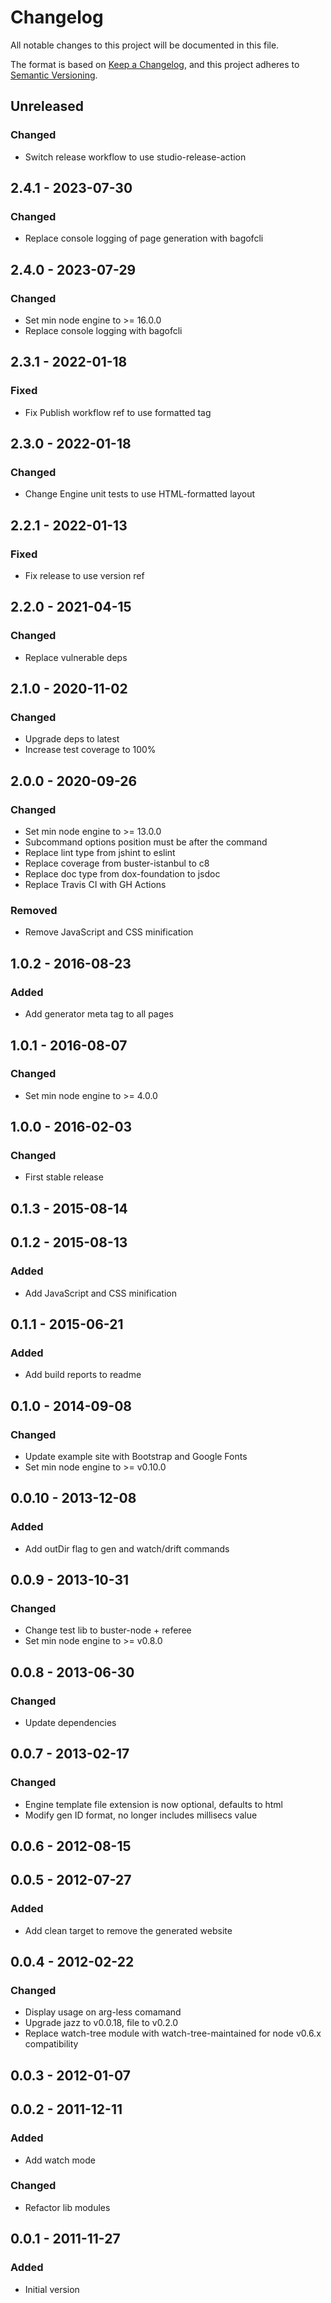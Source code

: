 # Changelog

All notable changes to this project will be documented in this file.

The format is based on [Keep a Changelog](https://keepachangelog.com/en/1.0.0/),
and this project adheres to [Semantic Versioning](https://semver.org/spec/v2.0.0.html).

## Unreleased

### Changed
- Switch release workflow to use studio-release-action

## 2.4.1 - 2023-07-30
### Changed
- Replace console logging of page generation with bagofcli

## 2.4.0 - 2023-07-29
### Changed
- Set min node engine to >= 16.0.0
- Replace console logging with bagofcli

## 2.3.1 - 2022-01-18
### Fixed
- Fix Publish workflow ref to use formatted tag

## 2.3.0 - 2022-01-18
### Changed
- Change Engine unit tests to use HTML-formatted layout

## 2.2.1 - 2022-01-13
### Fixed
- Fix release to use version ref

## 2.2.0 - 2021-04-15
### Changed
- Replace vulnerable deps

## 2.1.0 - 2020-11-02
### Changed
- Upgrade deps to latest
- Increase test coverage to 100%

## 2.0.0 - 2020-09-26
### Changed
- Set min node engine to >= 13.0.0
- Subcommand options position must be after the command
- Replace lint type from jshint to eslint
- Replace coverage from buster-istanbul to c8
- Replace doc type from dox-foundation to jsdoc
- Replace Travis CI with GH Actions

### Removed
- Remove JavaScript and CSS minification

## 1.0.2 - 2016-08-23
### Added
- Add generator meta tag to all pages

## 1.0.1 - 2016-08-07
### Changed
- Set min node engine to >= 4.0.0

## 1.0.0 - 2016-02-03
### Changed
- First stable release

## 0.1.3 - 2015-08-14

## 0.1.2 - 2015-08-13
### Added
- Add JavaScript and CSS minification

## 0.1.1 - 2015-06-21
### Added
- Add build reports to readme

## 0.1.0 - 2014-09-08
### Changed
- Update example site with Bootstrap and Google Fonts
- Set min node engine to >= v0.10.0

## 0.0.10 - 2013-12-08
### Added
- Add outDir flag to gen and watch/drift commands

## 0.0.9 - 2013-10-31
### Changed
- Change test lib to buster-node + referee
- Set min node engine to >= v0.8.0

## 0.0.8 - 2013-06-30
### Changed
- Update dependencies

## 0.0.7 - 2013-02-17
### Changed
- Engine template file extension is now optional, defaults to html
- Modify gen ID format, no longer includes millisecs value

## 0.0.6 - 2012-08-15

## 0.0.5 - 2012-07-27
### Added
- Add clean target to remove the generated website

## 0.0.4 - 2012-02-22
### Changed
- Display usage on arg-less comamand
- Upgrade jazz to v0.0.18, file to v0.2.0
- Replace watch-tree module with watch-tree-maintained for node v0.6.x compatibility

## 0.0.3 - 2012-01-07

## 0.0.2 - 2011-12-11
### Added
- Add watch mode

### Changed
- Refactor lib modules

## 0.0.1 - 2011-11-27
### Added
- Initial version
